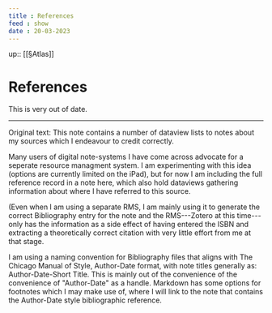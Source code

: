 ```yaml
---
title : References
feed : show
date : 20-03-2023
---
```

up:: [[§Atlas]]
# References
This is very out of date.

---
Original text:
This note contains a number of dataview lists to notes about my sources which I endeavour to credit correctly. 

Many users of digital note-systems I have come across advocate for a seperate resource managment system. I am experimenting with this idea (options are currently limited on the iPad), but for now I am including the full reference record in a note here, which also hold dataviews gathering information about where I have referred to this source.

(Even when I am using a separate RMS, I am mainly using it to generate the correct Bibliography entry for the note and the RMS---Zotero at this time---only has the information as a side effect of having entered the ISBN  and extracting a theoretically correct citation with very little effort from me at that stage.

I am using a naming convention for Bibliography files that aligns with The Chicago Manual of Style, Author-Date format, with note titles generally as: Author-Date-Short Title. This is mainly out of the convenience of the convenience of "Author-Date" as a handle. Markdown has some options for footnotes which I may make use of, where I will link to the note that contains the Author-Date style bibliographic reference.
